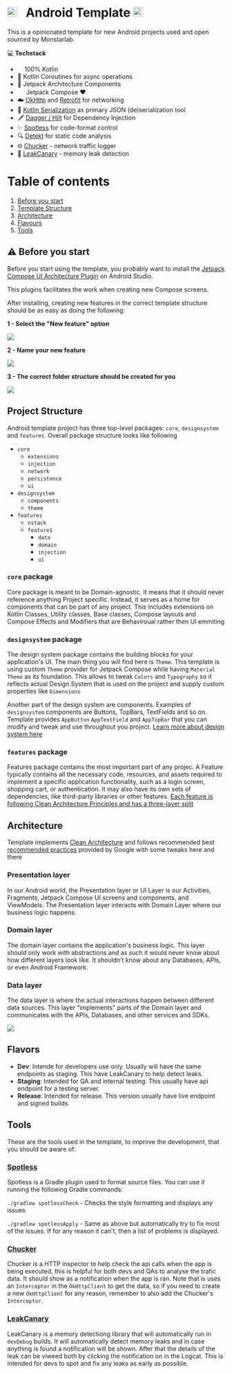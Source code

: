 # <img src="https://engineering.monstar-lab.com/assets/img/logo/ml-logo-grey.png"  height="23"> &nbsp;     Android Template <img src="https://android-developers.googleblog.com/favicon.ico" height=23/>

This is a opinionated template for new Android projects used and open sourced by Monstarlab.


💻 **Techstack** 
-   <img src="https://kotlinlang.org/assets/images/favicon.svg?&v=8607ff59d5296c7642ecd72bd3daa79b" height=12 /> 100% Kotlin
- 🔄 Kotlin Coroutines for async operations 
- 🚀 Jetpack Architecture Components
- <img src="https://developer.android.com/static/images/spot-icons/jetpack-compose.svg" height = 16>  Jetpack Compose ❤️
- ☁️ [OkHttp](https://github.com/square/okhttp) and [Retrofit](https://github.com/square/retrofit) for networking
- 🔗 [Kotlin Serialization](https://kotlinlang.org/docs/serialization.html) as primary JSON (de)serialization tool
- 🗡️ [Dagger / Hilt](https://dagger.dev/hilt/) for Dependency Injection
- ✨ [Spotless](https://github.com/diffplug/spotless) for code-format control
- 🔍 [Detekt](https://github.com/detekt/detekt) for static code analysis
- 🌐 [Chucker](https://github.com/ChuckerTeam/chucker) - network traffic logger
- 🐤 [LeakCanary](https://square.github.io/leakcanary/) -  memory leak detection 


# Table of contents
1. [Before you start](#⚠️-before-you-start)
2. [Template Structure](#project-structure)
3. [Architecture](#architecture)
4. [Flavours](#flavors)
5. [Tools](#tools)


## ⚠️ Before you start 

Before you start using the template, you probably want to install the [Jetpack Compose UI Architecture Plugin](https://plugins.jetbrains.com/plugin/19034-jetpack-compose-ui-architecture-templates) on Android Studio.

This plugins facilitates the work when creating new Compose screens.

After installing, creating new features in the correct template structure should be as easy as doing the following:

**1 - Select the "New feature" option**

![](https://user-images.githubusercontent.com/8679058/223730854-7e199e33-1b99-49a3-ae1b-30a6ea725681.png)


**2 - Name your new feature**

![](https://user-images.githubusercontent.com/8679058/223731483-d0fce3f9-dba4-459d-9bb5-65e76abe2ee6.png)


**3 - The correct folder structure should be created for you**

![](https://user-images.githubusercontent.com/8679058/223731540-1604198c-78ac-4b3b-ad84-b3fc290746af.png)



## Project Structure
Android template project has three top-level packages: `core`, `designsystem` and `features`. Overall package structure looks like following
- `core`
  - `extensions`
  - `injection`
  - `network`
  - `persistence`
  - `ui`
- `designsystem`
  - `components`
  - `theme`
- `features`
  - `nstack`
  - `feature1`
    - `data`
    - `domain`  
    - `injection`
    - `ui`
  
### `core` package
Core package is meant to be Domain-agnostic. It means that it should never reference anything Project specific. Instead, it serves as a home for components that can be part of any project. This includes extensions on Kotlin Classes, Utility classes, Base classes, Compose layouts and Compose Effects and Modifiers that are Behaviroual rather then UI emmiting

### `designsystem` package
The design system package contains the building blocks  for your application's UI. The main thing you will find here is `Theme`. This template is using custom `Theme` provider for Jetpack Compose while having `Material Theme` as its foundation. This allows to tweak `Colors` and `Typography` so it reflects actual Design System that is used on the project and supply custom properties like `Dimensions`

Another part of the design system are components. Examples of `designsystem` components are Buttons, TopBars, TextFields and so on. Template provides `AppButton` `AppTextField` and `AppTopBar` that you can modify and tweak and use throughout you project. [Learn more about design system here](./docs/DESIGN_SYSTEM.md)


### `features` package
Features package contains the most important part of any projec. A Feature typically contains all the necessary code, resources, and assets required to implement a specific application functionality, such as a login screen, shopping cart, or authentication.  It may also have its own sets of dependencies, like third-party libraries or other features. [Each feature is following Clean Architecture Principles and has a three-layer split](#architecture)



## Architecture
Template implements [Clean Architecture](https://blog.cleancoder.com/uncle-bob/2012/08/13/the-clean-architecture.html) and follows recommended best [recommended practices](https://developer.android.com/topic/architecture) provided by Google with some tweaks here and there

### Presentation layer
In our Android world, the Presentation layer or UI Layer is our Activities, Fragments, Jetpack Compose UI screens and components, and ViewModels. The Presentation layer interacts with Domain Layer where our business logic happens.

### Domain layer
The domain layer contains the application's business logic. This layer should only work with abstractions and as such it would never know about how different layers look like. It shouldn’t know about any Databases, APIs, or even Android Framework.

### Data layer
The data layer is where the actual interactions happen between different data sources. This layer “implements” parts of the Domain layer and communicates with the APIs, Databases, and other services and SDKs.


![](assets/arch.svg)


## Flavors

- **Dev**: Intende for developers use only. Usually will have the same endpoints as staging. This have LeakCanary to help detect leaks.
- **Staging**: Intended for QA and internal testing. This usually have api endpoint for a testing server.
- **Release**: Intended for release. This version usually have live endpoint and signed builds.

## Tools
These are the tools used in the template, to improve the development, that you should be aware of:

### [Spotless](https://github.com/diffplug/spotless)
Spotless is a Gradle plugin used to format source files. You can use it running the following Gradle commands:

`./gradlew spotlessCheck` - Checks the style formatting and displays any issues

`./gradlew spotlessApply` - Same as above but automatically try to fix most of the issues. If for any reason it can't, then a list of problems is displayed.


### [Chucker](https://github.com/ChuckerTeam/chucker)
Chucker is a HTTP inspector to help check the api calls when the app is being executed, this is helpful for both devs and QAs to analyse the trafic data. It should show as a notification when the app is ran. Note that is uses an `Interceptor` in the `OkHttpClient` to get the data, so if you need to create a new `OkHttpClient` for any reason, remember to also add the Chucker's `Interceptor`.

### [LeakCanary](https://square.github.io/leakcanary/)
LeakCanary is a memory detectiong library that will automatically run in `devDebug` builds. It will automatically detect memory leaks and in case anything is found a notification will be shown. After that the details of the leak can be viweed both by clicking the notification on in the Logcat. This is intended for devs to spot and fix any leaks as early as possible. 
